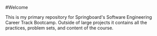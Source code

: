 
#Welcome

This is my primary repository for Springboard's Software Engineering Career Track Bootcamp. Outside of large projects it contains all the practices, problem sets, and content of the course.